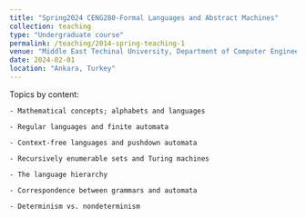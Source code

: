 ```yaml
---
title: "Spring2024 CENG280-Formal Languages and Abstract Machines"
collection: teaching
type: "Undergraduate course"
permalink: /teaching/2014-spring-teaching-1
venue: "Middle East Techinal University, Department of Computer Engineering"
date: 2024-02-01
location: "Ankara, Turkey"
---
```


Topics by content:

    - Mathematical concepts; alphabets and languages

    - Regular languages and finite automata

    - Context-free languages and pushdown automata

    - Recursively enumerable sets and Turing machines

    - The language hierarchy

    - Correspondence between grammars and automata

    - Determinism vs. nondeterminism
